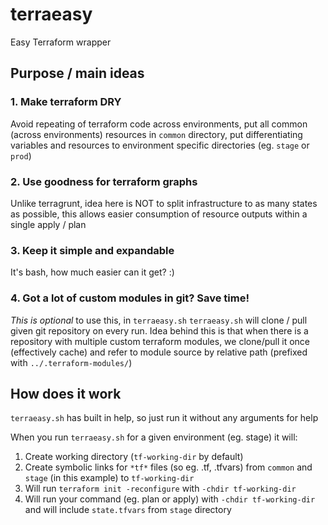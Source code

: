 # terraeasy
Easy Terraform wrapper

## Purpose / main ideas

### 1. Make terraform DRY
Avoid repeating of terraform code across environments, put all common (across environments) resources in
`common` directory, put differentiating variables and resources to environment specific directories (eg. `stage` or `prod`)

### 2. Use goodness for terraform graphs
Unlike terragrunt, idea here is NOT to split infrastructure to as many states as possible, this allows easier
consumption of resource outputs within a single apply / plan

### 3. Keep it simple and expandable
It's bash, how much easier can it get? :)

### 4. Got a lot of custom modules in git? Save time!
*This is optional* to use this, in `terraeasy.sh`
`terraeasy.sh` will clone / pull given git repository on every run. Idea behind this is that when there is a repository
with multiple custom terraform modules, we clone/pull it once (effectively cache) and refer to module source by relative
path (prefixed with `../.terraform-modules/`)

## How does it work

`terraeasy.sh` has built in help, so just run it without any arguments for help

When you run `terraeasy.sh` for a given environment (eg. stage) it will:
1. Create working directory (`tf-working-dir` by default)
2. Create symbolic links for `*tf*` files (so eg. .tf, .tfvars) from `common` and `stage` (in this example) to `tf-working-dir`
3. Will run `terraform init -reconfigure` with `-chdir tf-working-dir`
4. Will run your command (eg. plan or apply) with `-chdir tf-working-dir` and will include `state.tfvars` from `stage` directory
 
